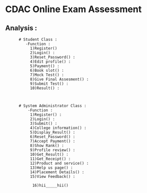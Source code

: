 # CDAC Online Exam Assessment
## Analysis : 
          # Student Class :
             -Function :
               1)Register()
               2)Login() :  
               3)Reset_Password() : 
               4)Edit profile() :
               5)Payment() :
               6)Book slot() :
               7)Mock Test() :
               8)Give Final Assesment() :
               9)Submit Test() :
               10)Result() :
                   


          # System Administrator Class :
              -Function :
               1)Register() :
               2)Login() :
               3)Submit() :
               4)College information() :
               5)Display_Result() :
               6)Reset_Password() :
               7)Accept Payment() :
               8)Show Rank() :
               9)Profile review() :
               10)Get_Result() :
               11)Get_Receipt() :
               12)Product and service() :
               13)Help us page() :
               14)Placement Details() :
               15)View Feedback() :
               
             	16)hii_____hii()
